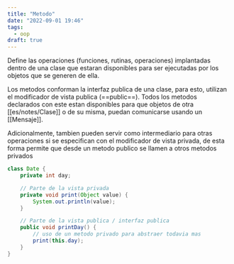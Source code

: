 ```yaml
---
title: "Metodo"
date: "2022-09-01 19:46"
tags: 
  - oop
draft: true
---
```

Define las operaciones (funciones, rutinas, operaciones) implantadas dentro de una clase que estaran disponibles para ser ejecutadas por los objetos que se generen de ella.

Los metodos conforman la interfaz publica de una clase, para esto, utilizan el modificador de vista publica (==public==). Todos los metodos declarados con este estan disponibles para que objetos de otra [[es/notes/Clase]] o de su misma, puedan comunicarse usando un [[Mensaje]].

Adicionalmente, tambien pueden servir como intermediario para otras operaciones si se especifican con el modificador de vista privada, de esta forma permite que desde un metodo publico se llamen a otros metodos privados

```Java {title="Date.java"}
class Date {
	private int day;

	// Parte de la vista privada
	private void print(Object value) {
		System.out.println(value);
	}

	// Parte de la vista publica / interfaz publica
	public void printDay() {
		// uso de un metodo privado para abstraer todavia mas
		print(this.day);
	}
}
```
